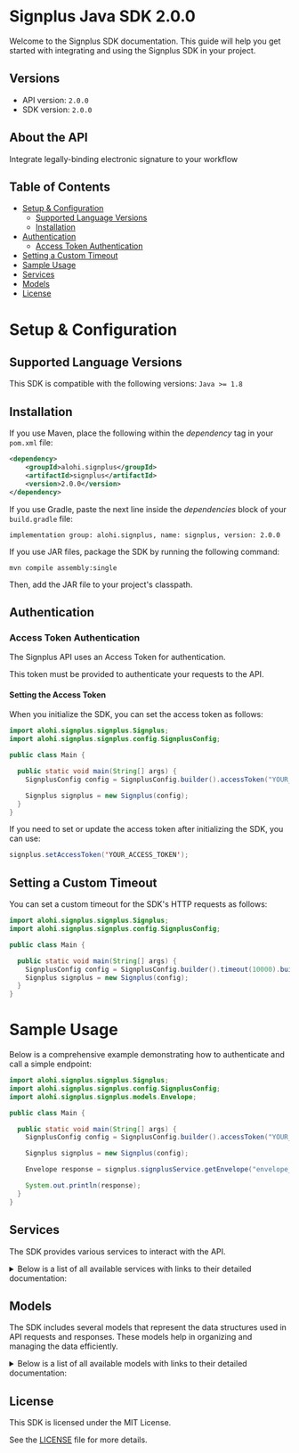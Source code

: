 # Signplus Java SDK 2.0.0

Welcome to the Signplus SDK documentation. This guide will help you get started with integrating and using the Signplus SDK in your project.

## Versions

- API version: `2.0.0`
- SDK version: `2.0.0`

## About the API

Integrate legally-binding electronic signature to your workflow

## Table of Contents

- [Setup & Configuration](#setup--configuration)
  - [Supported Language Versions](#supported-language-versions)
  - [Installation](#installation)
- [Authentication](#authentication)
  - [Access Token Authentication](#access-token-authentication)
- [Setting a Custom Timeout](#setting-a-custom-timeout)
- [Sample Usage](#sample-usage)
- [Services](#services)
- [Models](#models)
- [License](#license)

# Setup & Configuration

## Supported Language Versions

This SDK is compatible with the following versions: `Java >= 1.8`

## Installation

If you use Maven, place the following within the _dependency_ tag in your `pom.xml` file:

```XML
<dependency>
    <groupId>alohi.signplus</groupId>
    <artifactId>signplus</artifactId>
    <version>2.0.0</version>
</dependency>
```

If you use Gradle, paste the next line inside the _dependencies_ block of your `build.gradle` file:

```Gradle
implementation group: alohi.signplus, name: signplus, version: 2.0.0
```

If you use JAR files, package the SDK by running the following command:

```shell
mvn compile assembly:single
```

Then, add the JAR file to your project's classpath.

## Authentication

### Access Token Authentication

The Signplus API uses an Access Token for authentication.

This token must be provided to authenticate your requests to the API.

#### Setting the Access Token

When you initialize the SDK, you can set the access token as follows:

```java
import alohi.signplus.signplus.Signplus;
import alohi.signplus.signplus.config.SignplusConfig;

public class Main {

  public static void main(String[] args) {
    SignplusConfig config = SignplusConfig.builder().accessToken("YOUR_ACCESS_TOKEN").build();

    Signplus signplus = new Signplus(config);
  }
}

```

If you need to set or update the access token after initializing the SDK, you can use:

```java
signplus.setAccessToken('YOUR_ACCESS_TOKEN');
```

## Setting a Custom Timeout

You can set a custom timeout for the SDK's HTTP requests as follows:

```java
import alohi.signplus.signplus.Signplus;
import alohi.signplus.signplus.config.SignplusConfig;

public class Main {

  public static void main(String[] args) {
    SignplusConfig config = SignplusConfig.builder().timeout(10000).build();
    Signplus signplus = new Signplus(config);
  }
}

```

# Sample Usage

Below is a comprehensive example demonstrating how to authenticate and call a simple endpoint:

```java
import alohi.signplus.signplus.Signplus;
import alohi.signplus.signplus.config.SignplusConfig;
import alohi.signplus.signplus.models.Envelope;

public class Main {

  public static void main(String[] args) {
    SignplusConfig config = SignplusConfig.builder().accessToken("YOUR_ACCESS_TOKEN").build();

    Signplus signplus = new Signplus(config);

    Envelope response = signplus.signplusService.getEnvelope("envelope_id");

    System.out.println(response);
  }
}

```

## Services

The SDK provides various services to interact with the API.

<details> 
<summary>Below is a list of all available services with links to their detailed documentation:</summary>

| Name                                                         |
| :----------------------------------------------------------- |
| [SignplusService](documentation/services/SignplusService.md) |

</details>

## Models

The SDK includes several models that represent the data structures used in API requests and responses. These models help in organizing and managing the data efficiently.

<details> 
<summary>Below is a list of all available models with links to their detailed documentation:</summary>

| Name                                                                                                       | Description                                                                                                                                                                                                                                                                                                                                                                                                                                                                               |
| :--------------------------------------------------------------------------------------------------------- | :---------------------------------------------------------------------------------------------------------------------------------------------------------------------------------------------------------------------------------------------------------------------------------------------------------------------------------------------------------------------------------------------------------------------------------------------------------------------------------------- |
| [CreateEnvelopeRequest](documentation/models/CreateEnvelopeRequest.md)                                     |                                                                                                                                                                                                                                                                                                                                                                                                                                                                                           |
| [Envelope](documentation/models/Envelope.md)                                                               |                                                                                                                                                                                                                                                                                                                                                                                                                                                                                           |
| [CreateEnvelopeFromTemplateRequest](documentation/models/CreateEnvelopeFromTemplateRequest.md)             |                                                                                                                                                                                                                                                                                                                                                                                                                                                                                           |
| [ListEnvelopesRequest](documentation/models/ListEnvelopesRequest.md)                                       |                                                                                                                                                                                                                                                                                                                                                                                                                                                                                           |
| [ListEnvelopesResponse](documentation/models/ListEnvelopesResponse.md)                                     |                                                                                                                                                                                                                                                                                                                                                                                                                                                                                           |
| [Document](documentation/models/Document.md)                                                               |                                                                                                                                                                                                                                                                                                                                                                                                                                                                                           |
| [ListEnvelopeDocumentsResponse](documentation/models/ListEnvelopeDocumentsResponse.md)                     |                                                                                                                                                                                                                                                                                                                                                                                                                                                                                           |
| [AddEnvelopeDocumentRequest](documentation/models/AddEnvelopeDocumentRequest.md)                           |                                                                                                                                                                                                                                                                                                                                                                                                                                                                                           |
| [SetEnvelopeDynamicFieldsRequest](documentation/models/SetEnvelopeDynamicFieldsRequest.md)                 |                                                                                                                                                                                                                                                                                                                                                                                                                                                                                           |
| [AddEnvelopeSigningStepsRequest](documentation/models/AddEnvelopeSigningStepsRequest.md)                   |                                                                                                                                                                                                                                                                                                                                                                                                                                                                                           |
| [RenameEnvelopeRequest](documentation/models/RenameEnvelopeRequest.md)                                     |                                                                                                                                                                                                                                                                                                                                                                                                                                                                                           |
| [SetEnvelopeCommentRequest](documentation/models/SetEnvelopeCommentRequest.md)                             |                                                                                                                                                                                                                                                                                                                                                                                                                                                                                           |
| [EnvelopeNotification](documentation/models/EnvelopeNotification.md)                                       |                                                                                                                                                                                                                                                                                                                                                                                                                                                                                           |
| [SetEnvelopeExpirationRequest](documentation/models/SetEnvelopeExpirationRequest.md)                       |                                                                                                                                                                                                                                                                                                                                                                                                                                                                                           |
| [SetEnvelopeLegalityLevelRequest](documentation/models/SetEnvelopeLegalityLevelRequest.md)                 |                                                                                                                                                                                                                                                                                                                                                                                                                                                                                           |
| [Annotation](documentation/models/Annotation.md)                                                           |                                                                                                                                                                                                                                                                                                                                                                                                                                                                                           |
| [ListEnvelopeDocumentAnnotationsResponse](documentation/models/ListEnvelopeDocumentAnnotationsResponse.md) |                                                                                                                                                                                                                                                                                                                                                                                                                                                                                           |
| [AddAnnotationRequest](documentation/models/AddAnnotationRequest.md)                                       |                                                                                                                                                                                                                                                                                                                                                                                                                                                                                           |
| [CreateTemplateRequest](documentation/models/CreateTemplateRequest.md)                                     |                                                                                                                                                                                                                                                                                                                                                                                                                                                                                           |
| [Template](documentation/models/Template.md)                                                               |                                                                                                                                                                                                                                                                                                                                                                                                                                                                                           |
| [ListTemplatesRequest](documentation/models/ListTemplatesRequest.md)                                       |                                                                                                                                                                                                                                                                                                                                                                                                                                                                                           |
| [ListTemplatesResponse](documentation/models/ListTemplatesResponse.md)                                     |                                                                                                                                                                                                                                                                                                                                                                                                                                                                                           |
| [AddTemplateDocumentRequest](documentation/models/AddTemplateDocumentRequest.md)                           |                                                                                                                                                                                                                                                                                                                                                                                                                                                                                           |
| [ListTemplateDocumentsResponse](documentation/models/ListTemplateDocumentsResponse.md)                     |                                                                                                                                                                                                                                                                                                                                                                                                                                                                                           |
| [AddTemplateSigningStepsRequest](documentation/models/AddTemplateSigningStepsRequest.md)                   |                                                                                                                                                                                                                                                                                                                                                                                                                                                                                           |
| [RenameTemplateRequest](documentation/models/RenameTemplateRequest.md)                                     |                                                                                                                                                                                                                                                                                                                                                                                                                                                                                           |
| [SetTemplateCommentRequest](documentation/models/SetTemplateCommentRequest.md)                             |                                                                                                                                                                                                                                                                                                                                                                                                                                                                                           |
| [ListTemplateAnnotationsResponse](documentation/models/ListTemplateAnnotationsResponse.md)                 |                                                                                                                                                                                                                                                                                                                                                                                                                                                                                           |
| [ListTemplateDocumentAnnotationsResponse](documentation/models/ListTemplateDocumentAnnotationsResponse.md) |                                                                                                                                                                                                                                                                                                                                                                                                                                                                                           |
| [CreateWebhookRequest](documentation/models/CreateWebhookRequest.md)                                       |                                                                                                                                                                                                                                                                                                                                                                                                                                                                                           |
| [Webhook](documentation/models/Webhook.md)                                                                 |                                                                                                                                                                                                                                                                                                                                                                                                                                                                                           |
| [ListWebhooksRequest](documentation/models/ListWebhooksRequest.md)                                         |                                                                                                                                                                                                                                                                                                                                                                                                                                                                                           |
| [ListWebhooksResponse](documentation/models/ListWebhooksResponse.md)                                       |                                                                                                                                                                                                                                                                                                                                                                                                                                                                                           |
| [EnvelopeFlowType](documentation/models/EnvelopeFlowType.md)                                               | Flow type of the envelope (REQUEST_SIGNATURE is a request for signature)                                                                                                                                                                                                                                                                                                                                                                                                                  |
| [EnvelopeLegalityLevel](documentation/models/EnvelopeLegalityLevel.md)                                     | Legal level of the envelope (SES is Simple Electronic Signature, QES_EIDAS is Qualified Electronic Signature, QES_ZERTES is Qualified Electronic Signature with Zertes)                                                                                                                                                                                                                                                                                                                   |
| [EnvelopeStatus](documentation/models/EnvelopeStatus.md)                                                   | Status of the envelope                                                                                                                                                                                                                                                                                                                                                                                                                                                                    |
| [SigningStep](documentation/models/SigningStep.md)                                                         |                                                                                                                                                                                                                                                                                                                                                                                                                                                                                           |
| [Recipient](documentation/models/Recipient.md)                                                             |                                                                                                                                                                                                                                                                                                                                                                                                                                                                                           |
| [RecipientRole](documentation/models/RecipientRole.md)                                                     | Role of the recipient (SIGNER signs the document, RECEIVES_COPY receives a copy of the document, IN_PERSON_SIGNER signs the document in person, SENDER sends the document)                                                                                                                                                                                                                                                                                                                |
| [RecipientVerification](documentation/models/RecipientVerification.md)                                     |                                                                                                                                                                                                                                                                                                                                                                                                                                                                                           |
| [RecipientVerificationType](documentation/models/RecipientVerificationType.md)                             | Type of signature verification (SMS sends a code via SMS, PASSCODE requires a code to be entered)                                                                                                                                                                                                                                                                                                                                                                                         |
| [Page](documentation/models/Page.md)                                                                       |                                                                                                                                                                                                                                                                                                                                                                                                                                                                                           |
| [EnvelopeOrderField](documentation/models/EnvelopeOrderField.md)                                           | Field to order envelopes by                                                                                                                                                                                                                                                                                                                                                                                                                                                               |
| [DynamicField](documentation/models/DynamicField.md)                                                       |                                                                                                                                                                                                                                                                                                                                                                                                                                                                                           |
| [AnnotationType](documentation/models/AnnotationType.md)                                                   | Type of the annotation                                                                                                                                                                                                                                                                                                                                                                                                                                                                    |
| [AnnotationSignature](documentation/models/AnnotationSignature.md)                                         | Signature annotation (null if annotation is not a signature)                                                                                                                                                                                                                                                                                                                                                                                                                              |
| [AnnotationInitials](documentation/models/AnnotationInitials.md)                                           | Initials annotation (null if annotation is not initials)                                                                                                                                                                                                                                                                                                                                                                                                                                  |
| [AnnotationText](documentation/models/AnnotationText.md)                                                   | Text annotation (null if annotation is not a text)                                                                                                                                                                                                                                                                                                                                                                                                                                        |
| [AnnotationDateTime](documentation/models/AnnotationDateTime.md)                                           | Date annotation (null if annotation is not a date)                                                                                                                                                                                                                                                                                                                                                                                                                                        |
| [AnnotationCheckbox](documentation/models/AnnotationCheckbox.md)                                           | Checkbox annotation (null if annotation is not a checkbox)                                                                                                                                                                                                                                                                                                                                                                                                                                |
| [AnnotationFont](documentation/models/AnnotationFont.md)                                                   |                                                                                                                                                                                                                                                                                                                                                                                                                                                                                           |
| [AnnotationFontFamily](documentation/models/AnnotationFontFamily.md)                                       | Font family of the text                                                                                                                                                                                                                                                                                                                                                                                                                                                                   |
| [AnnotationDateTimeFormat](documentation/models/AnnotationDateTimeFormat.md)                               | Format of the date time (DMY_NUMERIC_SLASH is day/month/year with slashes, MDY_NUMERIC_SLASH is month/day/year with slashes, YMD_NUMERIC_SLASH is year/month/day with slashes, DMY_NUMERIC_DASH_SHORT is day/month/year with dashes, DMY_NUMERIC_DASH is day/month/year with dashes, YMD_NUMERIC_DASH is year/month/day with dashes, MDY_TEXT_DASH_SHORT is month/day/year with dashes, MDY_TEXT_SPACE_SHORT is month/day/year with spaces, MDY_TEXT_SPACE is month/day/year with spaces) |
| [AnnotationCheckboxStyle](documentation/models/AnnotationCheckboxStyle.md)                                 | Style of the checkbox                                                                                                                                                                                                                                                                                                                                                                                                                                                                     |
| [TemplateSigningStep](documentation/models/TemplateSigningStep.md)                                         |                                                                                                                                                                                                                                                                                                                                                                                                                                                                                           |
| [TemplateRecipient](documentation/models/TemplateRecipient.md)                                             |                                                                                                                                                                                                                                                                                                                                                                                                                                                                                           |
| [TemplateRecipientRole](documentation/models/TemplateRecipientRole.md)                                     | Role of the recipient (SIGNER signs the document, RECEIVES_COPY receives a copy of the document, IN_PERSON_SIGNER signs the document in person, SENDER sends the document)                                                                                                                                                                                                                                                                                                                |
| [TemplateOrderField](documentation/models/TemplateOrderField.md)                                           | Field to order templates by                                                                                                                                                                                                                                                                                                                                                                                                                                                               |
| [WebhookEvent](documentation/models/WebhookEvent.md)                                                       | Event of the webhook                                                                                                                                                                                                                                                                                                                                                                                                                                                                      |

</details>

## License

This SDK is licensed under the MIT License.

See the [LICENSE](LICENSE) file for more details.

